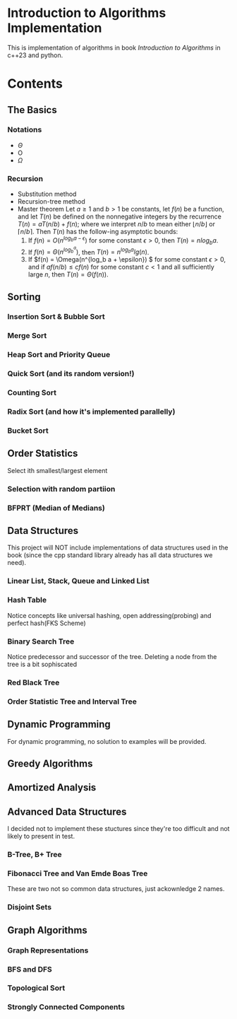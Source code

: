 # Introduction to Algorithms Implementation

This is implementation of algorithms in book *Introduction to Algorithms* in c++23 and python. 

# Contents

## The Basics

### Notations

* $\Theta$
* O
* $\Omega$

### Recursion

* Substitution method
* Recursion-tree method
* Master theorem
    Let $a \ge 1$ and $b \gt 1$ be constants, let $f(n)$ be a function, and let $T(n)$ be defined on the nonnegative integers by the recurrence $T(n) = aT(n/b) + f(n)$;
    where we interpret $n/b$ to mean either $\left \lfloor n/b \right \rfloor$ or $\left \lceil n/b \right \rceil$. Then $T(n)$ has the follow-ing asymptotic bounds:
    1. If $f(n) = O(n^{log_b a-\epsilon})$ for some constant $\epsilon > 0$, then $T(n) = nlog_b a$.
    2. If $f(n) = \Theta(n^{log_b^{a}})$, then $T(n) = n^{log_b a} lg(n)$.
    3. If $f(n) = \Omega(n^{log_b a + \epsilon}) $ for some constant $\epsilon > 0$, and if $af(n/b) \le cf(n)$ for some constant $c \lt 1$ and all sufficiently large $n$, then $T(n) = \Theta(f(n))$.

## Sorting

### Insertion Sort & Bubble Sort

### Merge Sort

### Heap Sort and Priority Queue

### Quick Sort (and its random version!)

### Counting Sort

### Radix Sort (and how it's implemented parallelly)

### Bucket Sort

## Order Statistics

Select ith smallest/largest element

### Selection with random partiion

### BFPRT (Median of Medians)

## Data Structures

This project will NOT include implementations of data structures used in the book (since the cpp standard library already has all data structures we need).

### Linear List, Stack, Queue and Linked List

### Hash Table

Notice concepts like universal hashing, open addressing(probing) and perfect hash(FKS Scheme)

### Binary Search Tree

Notice predecessor and successor of the tree. Deleting a node from the tree is a bit sophiscated

### Red Black Tree

### Order Statistic Tree and Interval Tree

## Dynamic Programming

For dynamic programming, no solution to examples will be provided.

## Greedy Algorithms

## Amortized Analysis

## Advanced Data Structures

I decided not to implement these stuctures since they're too difficult and not likely to present in test.

### B-Tree, B+ Tree

### Fibonacci Tree and Van Emde Boas Tree

These are two not so common data structures, just ackownledge 2 names.

### Disjoint Sets

## Graph Algorithms

### Graph Representations

### BFS and DFS

### Topological Sort

### Strongly Connected Components